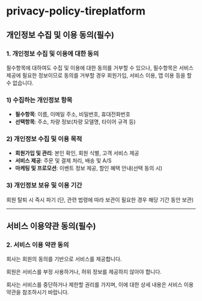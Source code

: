 # privacy-policy-tireplatform

## 개인정보 수집 및 이용 동의(필수)

### 1. 개인정보 수집 및 이용에 대한 동의
필수항목에 대하여도 수집 및 이용에 대한 동의를 거부할 수 있으나, 필수항목은 서비스 제공에 필요한 정보이므로 동의를 거부할 경우 회원가입, 서비스 이용, 앱 이용 등을 할 수 없습니다.

### 1) 수집하는 개인정보 항목

- **필수항목**: 이름, 이메일 주소, 비밀번호, 휴대전화번호
- **선택항목**: 주소, 차량 정보(차량 모델명, 타이어 규격 등)

### 2) 개인정보 수집 및 이용 목적

- **회원가입 및 관리**: 본인 확인, 회원 식별, 고객 서비스 제공
- **서비스 제공**: 주문 및 결제 처리, 배송 및 A/S
- **마케팅 및 프로모션**: 이벤트 정보 제공, 할인 혜택 안내(선택 동의 시)

### 3) 개인정보 보유 및 이용 기간

회원 탈퇴 시 즉시 파기 (단, 관련 법령에 따라 보관이 필요한 경우 해당 기간 동안 보관)

---

## 서비스 이용약관 동의(필수)

### 2. 서비스 이용 약관 동의
회사는 회원의 동의를 기반으로 서비스를 제공합니다.

회원은 서비스를 부정 사용하거나, 허위 정보를 제공하지 않아야 합니다.

회사는 서비스를 중단하거나 제한할 권리를 가지며, 이에 대한 상세 내용은 서비스 이용 약관을 참조하시기 바랍니다.

